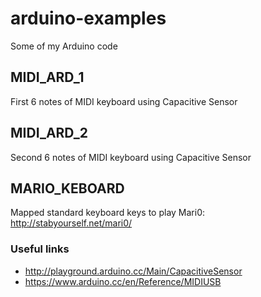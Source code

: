 # arduino-examples
Some of my Arduino code

## MIDI_ARD_1
First 6 notes of MIDI keyboard using Capacitive Sensor

## MIDI_ARD_2
Second 6 notes of MIDI keyboard using Capacitive Sensor

## MARIO_KEBOARD
Mapped standard keyboard keys to play Mari0: http://stabyourself.net/mari0/

### Useful links
* http://playground.arduino.cc/Main/CapacitiveSensor
* https://www.arduino.cc/en/Reference/MIDIUSB

